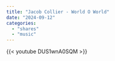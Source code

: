 ```yaml
---
title: "Jacob Collier - World O World"
date: "2024-09-12"
categories: 
  - "shares"
  - "music"
---
```


{{< youtube DUS1wnA0SQM >}}